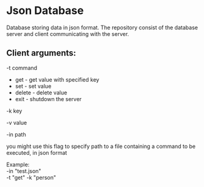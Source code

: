 # Json Database
Database storing data in json format. The repository consist of the database server and client communicating with the server.

## Client arguments:
-t command
* get - get value with specified key
* set - set value
* delete - delete value
* exit - shutdown the server

-k key

-v value

-in path

you might use this flag to specify path to a file containing a command to be executed, in json format

Example:\
-in "test.json"\
-t "get" -k "person"
